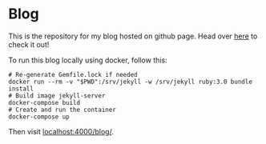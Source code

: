 # Blog

This is the repository for my blog hosted on github page. Head over [here](https://gwfrank.github.io/blog) to check it out!

To run this blog locally using docker, follow this:

```shell
# Re-generate Gemfile.lock if needed
docker run --rm -v "$PWD":/srv/jekyll -w /srv/jekyll ruby:3.0 bundle install
# Build image jekyll-server
docker-compose build
# Create and run the container
docker-compose up
```

Then visit [localhost:4000/blog/](http://localhost:4000/blog/).
